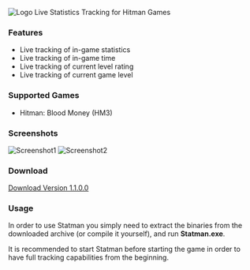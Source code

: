 ![Logo](http://i.imgur.com/lSCUfwF.png)
Live Statistics Tracking for Hitman Games

### Features

 - Live tracking of in-game statistics
 - Live tracking of in-game time
 - Live tracking of current level rating
 - Live tracking of current game level

### Supported Games

 - Hitman: Blood Money (HM3)

### Screenshots

![Screenshot1](http://i.nofate.me/p4KDJ4AJ.png) ![Screenshot2](http://i.nofate.me/qjgtWj1P.png)

### Download

[Download Version 1.1.0.0](https://github.com/OrfeasZ/Statman/releases/download/v1.1.0.0/Statman_1.1.0.0.zip)


### Usage

In order to use Statman you simply need to extract the binaries from the downloaded archive (or compile it yourself), and run **Statman.exe**.

It is recommended to start Statman before starting the game in order to have full tracking capabilities from the beginning.